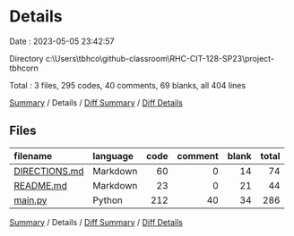 # Details

Date : 2023-05-05 23:42:57

Directory c:\\Users\\tbhco\\github-classroom\\RHC-CIT-128-SP23\\project-tbhcorn

Total : 3 files,  295 codes, 40 comments, 69 blanks, all 404 lines

[Summary](results.md) / Details / [Diff Summary](diff.md) / [Diff Details](diff-details.md)

## Files
| filename | language | code | comment | blank | total |
| :--- | :--- | ---: | ---: | ---: | ---: |
| [DIRECTIONS.md](/DIRECTIONS.md) | Markdown | 60 | 0 | 14 | 74 |
| [README.md](/README.md) | Markdown | 23 | 0 | 21 | 44 |
| [main.py](/main.py) | Python | 212 | 40 | 34 | 286 |

[Summary](results.md) / Details / [Diff Summary](diff.md) / [Diff Details](diff-details.md)